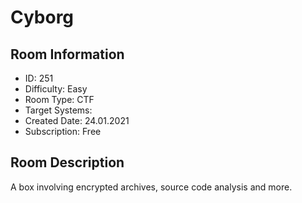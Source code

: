 ﻿# Cyborg

## Room Information
- ID: 251
- Difficulty: Easy
- Room Type: CTF
- Target Systems: 
- Created Date: 24.01.2021
- Subscription: Free

## Room Description
A box involving encrypted archives, source code analysis and more.
